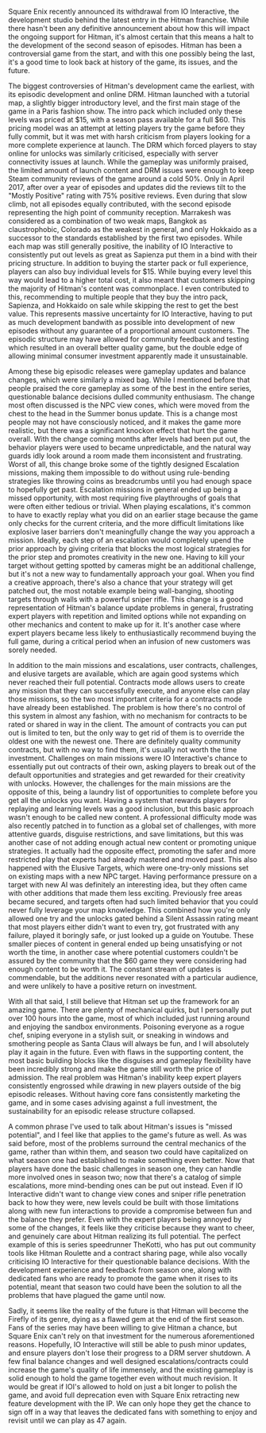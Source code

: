 Square Enix recently announced its withdrawal from IO Interactive, the development studio behind the latest entry in the Hitman franchise. While there hasn't been any definitive announcement about how this will impact the ongoing support for Hitman, it's almost certain that this means a halt to the development of the second season of episodes. Hitman has been a controversial game from the start, and with this one possibly being the last, it's a good time to look back at history of the game, its issues, and the future.

The biggest controversies of Hitman's development came the earliest, with its episodic development and online DRM. Hitman launched with a tutorial map, a slightly bigger introductory level, and the first main stage of the game in a Paris fashion show. The intro pack which included only these levels was priced at $15, with a season pass available for a full $60. This pricing model was an attempt at letting players try the game before they fully commit, but it was met with harsh criticism from players looking for a more complete experience at launch. The DRM which forced players to stay online for unlocks was similarly criticised, especially with server connectivity issues at launch. While the gameplay was uniformly praised, the limited amount of launch content and DRM issues were enough to keep Steam community reviews of the game around a cold 50%. Only in April 2017, after over a year of episodes and updates did the reviews tilt to the "Mostly Positive" rating with 75% positive reviews. Even during that slow climb, not all episodes equally contributed, with the second episode representing the high point of community reception. Marrakesh was considered as a combination of two weak maps, Bangkok as claustrophobic, Colorado as the weakest in general, and only Hokkaido as a successor to the standards established by the first two episodes. While each map was still generally positive, the inability of IO Interactive to consistently put out levels as great as Sapienza put them in a bind with their pricing structure. In addition to buying the starter pack or full experience, players can also buy individual levels for $15. While buying every level this way would lead to a higher total cost, it also meant that customers skipping the majority of Hitman's content was commonplace. I even contributed to this, recommending to multiple people that they buy the intro pack, Sapienza, and Hokkaido on sale while skipping the rest to get the best value. This represents massive uncertainty for IO Interactive, having to put as much development bandwith as possible into development of new episodes without any guarantee of a proportional amount customers. The episodic structure may have allowed for community feedback and testing which resulted in an overall better quality game, but the double edge of allowing minimal consumer investment apparently made it unsustainable.

Among these big episodic releases were gameplay updates and balance changes, which were similarly a mixed bag. While I mentioned before that people praised the core gameplay as some of the best in the entire series, questionable balance decisions dulled community enthusiasm. The change most often discussed is the NPC view cones, which were moved from the chest to the head in the Summer bonus update. This is a change most people may not have consciously noticed, and it makes the game more realistic, but there was a significant knockon effect that hurt the game overall. With the change coming months after levels had been put out, the behavior players were used to became unpredictable, and the natural way guards idly look around a room made them inconsistent and frustrating. Worst of all, this change broke some of the tightly designed Escalation missions, making them impossible to do without using rule-bending strategies like throwing coins as breadcrumbs until you had enough space to hopefully get past. Escalation missions in general ended up being a missed opportunity, with most requiring five playthroughs of goals that were often either tedious or trivial. When playing escalations, it's common to have to exactly replay what you did on an earlier stage because the game only checks for the current criteria, and the more difficult limitations like explosive laser barriers don't meaningfully change the way you approach a mission. Ideally, each step of an escalation would completely upend the prior approach by giving criteria that blocks the most logical strategies for the prior step and promotes creativity in the new one. Having to kill your target without getting spotted by cameras might be an additional challenge, but it's not a new way to fundamentally approach your goal. When you find a creative approach, there's also a chance that your strategy will get patched out, the most notable example being wall-banging, shooting targets through walls with a powerful sniper rifle. This change is a good representation of Hitman's balance update problems in general, frustrating expert players with repetition and limited options while not expanding on other mechanics and content to make up for it. It's another case where expert players became less likely to enthusiastically recommend buying the full game, during a critical period when an infusion of new customers was sorely needed.

In addition to the main missions and escalations, user contracts, challenges, and elusive targets are available, which are again good systems which never reached their full potential. Contracts mode allows users to create any mission that they can successfully execute, and anyone else can play those missions, so the two most important criteria for a contracts mode have already been established. The problem is how there's no control of this system in almost any fashion, with no mechanism for contracts to be rated or shared in way in the client. The amount of contracts you can put out is limited to ten, but the only way to get rid of them is to override the oldest one with the newest one. There are definitely quality community contracts, but with no way to find them, it's usually not worth the time investment. Challenges on main missions were IO Interactive's chance to essentially put out contracts of their own, asking players to break out of the default opportunities and strategies and get rewarded for their creativity with unlocks. However, the challenges for the main missions are the opposite of this, being a laundry list of opportunities to complete before you get all the unlocks you want. Having a system that rewards players for replaying and learning levels was a good inclusion, but this basic approach wasn't enough to be called new content. A professional difficulty mode was also recently patched in to function as a global set of challenges, with more attentive guards, disguise restrictions, and save limitations, but this was another case of not adding enough actual new content or promoting unique strategies. It actually had the opposite effect, promoting the safer and more restricted play that experts had already mastered and moved past. This also happened with the Elusive Targets, which were one-try-only missions set on existing maps with a new NPC target. Having performance pressure on a target with new AI was definitely an interesting idea, but they often came with other additions that made them less exciting. Previously free areas became secured, and targets often had such limited behavior that you could never fully leverage your map knowledge. This combined how you're only allowed one try and the unlocks gated behind a Silent Assassin rating meant that most players either didn't want to even try, got frustrated with any failure, played it boringly safe, or just looked up a guide on Youtube. These smaller pieces of content in general ended up being unsatisfying or not worth the time, in another case where potential customers couldn't be assured by the community that the $60 game they were considering had enough content to be worth it. The constant stream of updates is commendable, but the additions never resonated with a particular audience, and were unlikely to have a positive return on investment.

With all that said, I still believe that Hitman set up the framework for an amazing game. There are plenty of mechanical quirks, but I personally put over 100 hours into the game, most of which included just running around and enjoying the sandbox environments. Poisoning everyone as a rogue chef, sniping everyone in a stylish suit, or sneaking in windows and smothering people as Santa Claus will always be fun, and I will absolutely play it again in the future. Even with flaws in the supporting content, the most basic building blocks like the disguises and gameplay flexibility have been incredibly strong and make the game still worth the price of admission. The real problem was Hitman's inability keep expert players  consistently engrossed while drawing in new players outside of the big episodic releases. Without having core fans consistently marketing the game, and in some cases advising against a full investment, the sustainability for an episodic release structure collapsed. 

A common phrase I've used to talk about Hitman's issues is "missed potential", and I feel like that applies to the game's future as well. As was said before, most of the problems surround the central mechanics of the game, rather than within them, and season two could have capitalized on what season one had established to make something even better. Now that players have done the basic challenges in season one, they can handle more involved ones in season two; now that there's a catalog of simple escalations, more mind-bending ones can be put out instead. Even if IO Interactive didn't want to change view cones and sniper rifle penetration back to how they were, new levels could be built with those limitations along with new fun interactions to provide a compromise between fun and the balance they prefer. Even with the expert players being annoyed by some of the changes, it feels like they criticise because they want to cheer, and genuinely care about Hitman realizing its full potential. The perfect example of this is series speedrunner TheKotti, who has put out community tools like Hitman Roulette and a contract sharing page, while also vocally criticising IO Interactive for their questionable balance decisions. With the development experience and feedback from season one, along with dedicated fans who are ready to promote the game when it rises to its potential, meant that season two could have been the solution to all the problems that have plagued the game until now.

Sadly, it seems like the reality of the future is that Hitman will become the Firefly of its genre, dying as a flawed gem at the end of the first season. Fans of the series may have been willing to give Hitman a chance, but Square Enix can't rely on that investment for the numerous aforementioned reasons. Hopefully, IO Interactive will still be able to push minor updates, and ensure players don't lose their progress to a DRM server shutdown. A few final balance changes and well designed escalations/contracts could increase the game's quality of life immensely, and the existing gameplay is solid enough to hold the game together even without much revision. It would be great if IOI's allowed to hold on just a bit longer to polish the game, and avoid full deprecation even with Square Enix retracting new feature development with the IP. We can only hope they get the chance to sign off in a way that leaves the dedicated fans with something to enjoy and revisit until we can play as 47 again.
